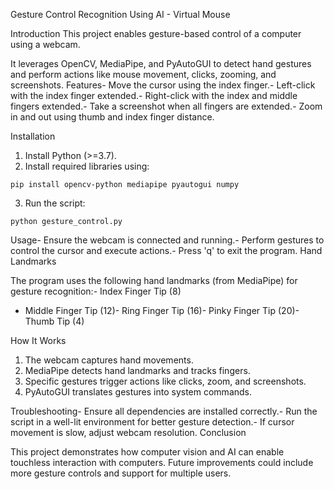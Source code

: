 Gesture Control Recognition Using AI - Virtual Mouse

Introduction
 This project enables gesture-based control of a computer using a webcam. 

It leverages OpenCV, MediaPipe, and PyAutoGUI to detect hand gestures and perform actions like
 mouse movement, clicks, zooming, and screenshots.
 Features- Move the cursor using the index finger.- Left-click with the index finger extended.- Right-click with the index and middle fingers extended.- Take a screenshot when all fingers are extended.- Zoom in and out using thumb and index finger distance.

 Installation
 1. Install Python (>=3.7).
 2. Install required libraries using:
   ```
   pip install opencv-python mediapipe pyautogui numpy
   ```
 3. Run the script:
   ```
   python gesture_control.py
   ```
 Usage- Ensure the webcam is connected and running.- Perform gestures to control the cursor and execute actions.- Press 'q' to exit the program.
 Hand Landmarks
 
 The program uses the following hand landmarks (from MediaPipe) for gesture recognition:- Index Finger Tip (8)
- Middle Finger Tip (12)- Ring Finger Tip (16)- Pinky Finger Tip (20)- Thumb Tip (4)

 How It Works
 1. The webcam captures hand movements.
 2. MediaPipe detects hand landmarks and tracks fingers.
 3. Specific gestures trigger actions like clicks, zoom, and screenshots.
 4. PyAutoGUI translates gestures into system commands.
 
 Troubleshooting- Ensure all dependencies are installed correctly.- Run the script in a well-lit environment for better gesture detection.- If cursor movement is slow, adjust webcam resolution.
 Conclusion
 
 This project demonstrates how computer vision and AI can enable touchless interaction with
 computers.
 Future improvements could include more gesture controls and support for multiple users.
